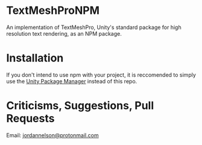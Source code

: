 # TextMeshProNPM
An implementation of TextMeshPro, Unity's standard package for high resolution text rendering, as an NPM package.

# Installation
If you don't intend to use npm with your project, it is reccomended to simply use the [Unity Package Manager](https://docs.unity3d.com/Manual/Packages.html) instead of this repo.

# Criticisms, Suggestions, Pull Requests
Email: jordannelson@protonmail.com
